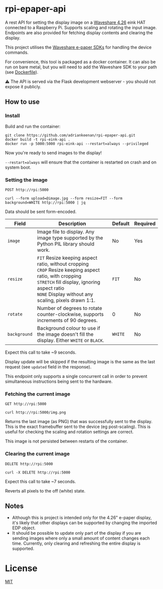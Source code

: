 # rpi-epaper-api

A rest API for setting the display image on a [Waveshare 4.26](https://www.waveshare.com/4.26inch-e-paper-hat.htm) 
eink HAT connected to a Raspberry Pi. Supports scaling and rotating the input image. Endpoints are also provided for
fetching display contents and clearing the display.

This project utilises the [Waveshare e-paper SDKs](https://github.com/waveshareteam/e-Paper) for handling the device commands.

For convenience, this tool is packaged as a docker container. It can also be run on bare metal, but you will need to
add the Waveshare SDK to your path (see [Dockerfile](./Dockerfile)).

⚠️ The API is served via the Flask development webserver - you should not expose it publicly.

## How to use

### Install

Build and run the container:

```commandline
git clone https://github.com/adriankeenan/rpi-epaper-api.git
docker build -t rpi-eink-api .
docker run -p 5000:5000 rpi-eink-api --restart=always --privileged
```

Now you're ready to send images to the display!

`--restart=always` will ensure that the container is restarted on crash and on system boot. 

### Setting the image

`POST http://rpi:5000`

```commandline
curl --form upload=@image.jpg --form resize=FIT --form background=WHITE http://rpi:5000 | jq
```

Data should be sent form-encoded.

| Field        | Description                                                                                                                                                                                                        | Default | Required |
|--------------|--------------------------------------------------------------------------------------------------------------------------------------------------------------------------------------------------------------------|---------|----------|
| `image`      | Image file to display. Any image type supported by the Python PIL library should work.                                                                                                                             | No      | Yes      |
| `resize`     | `FIT` Resize keeping aspect ratio, without cropping<br>`CROP` Resize keeping aspect ratio, with cropping<br>`STRETCH` fill display, ignoring aspect ratio<br>`NONE` Display without any scaling, pixels drawn 1:1. | `FIT`   | No       |
| `rotate`     | Number of degrees to rotate counter-clockwise, supports increments of 90 degrees.                                                                                                                                  | 0       | No       |
| `background` | Background colour to use if the image doesn't fill the display. Either `WHITE` or `BLACK`.                                                                                                                         | `WHITE` | No       |

Expect this call to take ~9 seconds. 

Display update will be skipped if the resulting image is the same as the last request (see `updated` field in the response). 

This endpoint only supports a single concurrent call in order to prevent simultaneous instructions being sent to the hardware.  

### Fetching the current image

`GET http://rpi:5000`

```commandline
curl http://rpi:5000/img.png
```

Returns the last image (as PNG) that was successfully sent to the display. This is the exact framebuffer sent to the device (eg post-scaling).
This is useful for checking the scaling and rotation settings are correct.

This image is not persisted between restarts of the container.

### Clearing the current image

`DELETE http://rpi:5000`

```commandline
curl -X DELETE http://rpi:5000
```

Expect this call to take ~7 seconds.

Reverts all pixels to the off (white) state. 

## Notes

- Although this is project is intended only for the 4.26" e-paper display, it's likely that other displays can be supported
  by changing the imported EDP object.
- It should be possible to update only part of the display if you are sending images where only a small amount of content changes
  each time. Currently, only clearing and refreshing the entire display is supported.

# License

[MIT](./LICENSE)